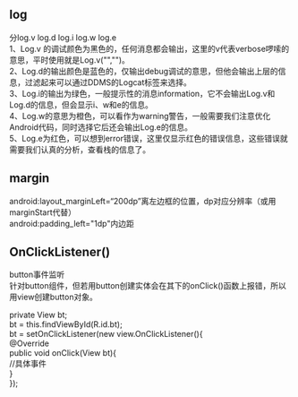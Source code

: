 ## log
分log.v log.d log.i log.w log.e  
1、Log.v 的调试颜色为黑色的，任何消息都会输出，这里的v代表verbose啰嗦的意思，平时使用就是Log.v("","")。  
2、Log.d的输出颜色是蓝色的，仅输出debug调试的意思，但他会输出上层的信息，过滤起来可以通过DDMS的Logcat标签来选择。  
3、Log.i的输出为绿色，一般提示性的消息information，它不会输出Log.v和Log.d的信息，但会显示i、w和e的信息。  
4、Log.w的意思为橙色，可以看作为warning警告，一般需要我们注意优化Android代码，同时选择它后还会输出Log.e的信息。  
5、Log.e为红色，可以想到error错误，这里仅显示红色的错误信息，这些错误就需要我们认真的分析，查看栈的信息了。  
## margin
android:layout_marginLeft=“200dp”离左边框的位置，dp对应分辨率（或用marginStart代替）  
android:padding_left="1dp"内边距
## OnClickListener()
button事件监听  
针对button组件，但若用button创建实体会在其下的onClick()函数上报错，所以用view创建button对象。  

private View bt;  
bt = this.findViewById(R.id.bt);  
bt = setOnClickListener(new view.OnClickListener(){  
  @Override  
  public void onClick(View bt){  
  //具体事件  
  }  
});  
